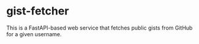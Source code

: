 # gist-fetcher
This is a FastAPI-based web service that fetches public gists from GitHub for a given username.
